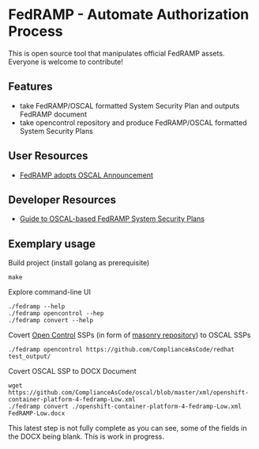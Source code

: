 # FedRAMP - Automate Authorization Process
This is open source tool that manipulates official FedRAMP assets. Everyone is welcome to contribute!

## Features
 - take FedRAMP/OSCAL formatted System Security Plan and outputs FedRAMP document
 - take opencontrol repository and produce FedRAMP/OSCAL formatted System Security Plans

## User Resources
 - [FedRAMP adopts OSCAL Announcement](https://www.fedramp.gov/FedRAMP-moves-to-automate-the-authorization-process/)

## Developer Resources
 - [Guide to OSCAL-based FedRAMP System Security Plans](https://github.com/GSA/fedramp-automation/blob/master/documents/Guide_to_OSCAL-based_FedRAMP_System_Security_Plans.pdf)

## Exemplary usage

Build project (install golang as prerequisite)

```
make
```

Explore command-line UI

```
./fedramp --help
./fedramp opencontrol --hep
./fedramp convert --help
```

Covert [Open Control](https://open-control.org/) SSPs (in form of [masonry repository](https://github.com/opencontrol/compliance-masonry)) to OSCAL SSPs

```
./fedramp opencontrol https://github.com/ComplianceAsCode/redhat test_output/
```

Covert OSCAL SSP to DOCX Document

```
wget https://github.com/ComplianceAsCode/oscal/blob/master/xml/openshift-container-platform-4-fedramp-Low.xml
./fedramp convert ./openshift-container-platform-4-fedramp-Low.xml FedRAMP-Low.docx
```

This latest step is not fully complete as you can see, some of the fields in the DOCX being blank. This is work in progress.
